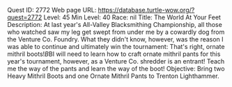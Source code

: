 Quest ID: 2772
Web page URL: https://database.turtle-wow.org/?quest=2772
Level: 45
Min Level: 40
Race: nil
Title: The World At Your Feet
Description: At last year's All-Valley Blacksmithing Championship, all those who watched saw my leg get swept from under me by a cowardly dog from the Venture Co. Foundry. What they didn't know, however, was the reason I was able to continue and ultimately win the tournament: That's right, ornate mithril boots!$B$BI will need to learn how to craft ornate mithril pants for this year's tournament, however, as a Venture Co. shredder is an entrant! Teach me the way of the pants and learn the way of the boot!
Objective: Bring two Heavy Mithril Boots and one Ornate Mithril Pants to Trenton Lighthammer.
